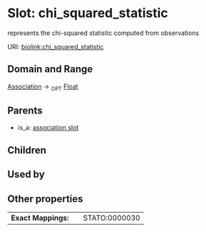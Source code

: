 
# Slot: chi_squared_statistic


represents the chi-squared statistic computed from observations

URI: [biolink:chi_squared_statistic](https://w3id.org/biolink/vocab/chi_squared_statistic)


## Domain and Range

[Association](Association.md) &#8594;  <sub>OPT</sub> [Float](types/Float.md)

## Parents

 *  is_a: [association slot](association_slot.md)

## Children


## Used by


## Other properties

|  |  |  |
| --- | --- | --- |
| **Exact Mappings:** | | STATO:0000030 |

